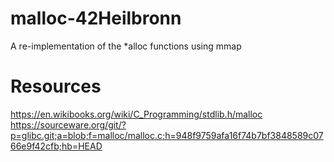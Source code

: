 # malloc-42Heilbronn
A re-implementation of the *alloc functions using mmap


# Resources
https://en.wikibooks.org/wiki/C_Programming/stdlib.h/malloc
https://sourceware.org/git/?p=glibc.git;a=blob;f=malloc/malloc.c;h=948f9759afa16f74b7bf3848589c0766e9f42cfb;hb=HEAD